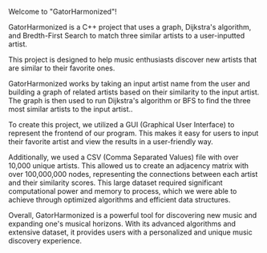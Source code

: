 Welcome to "GatorHarmonized"! 

GatorHarmonized is a C++ project that uses a graph, Dijkstra's algorithm, and Bredth-First Search to match three similar artists to a user-inputted artist. 

This project is designed to help music enthusiasts discover new artists that are similar to their favorite ones.

GatorHarmonized works by taking an input artist name from the user and building a graph of related artists based on their similarity to the input artist. The graph is then used to run Dijkstra's algorithm or BFS to find the three most similar artists to the input artist.. 

To create this project, we utilized a GUI (Graphical User Interface) to represent the frontend of our program. This makes it easy for users to input their favorite artist and view the results in a user-friendly way.

Additionally, we used a CSV (Comma Separated Values) file with over 10,000 unique artists. This allowed us to create an adjacency matrix with over 100,000,000 nodes, representing the connections between each artist and their similarity scores. This large dataset required significant computational power and memory to process, which we were able to achieve through optimized algorithms and efficient data structures.

Overall, GatorHarmonized is a powerful tool for discovering new music and expanding one's musical horizons. With its advanced algorithms and extensive dataset, it provides users with a personalized and unique music discovery experience.
